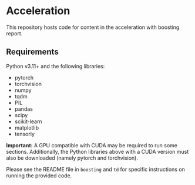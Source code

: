 # Acceleration
This repository hosts code for content in the acceleration with boosting report.

## Requirements
Python v3.11+ and the following libraries:
- pytorch
- torchvision
- numpy
- tqdm
- PIL
- pandas
- scipy
- scikit-learn
- matplotlib
- tensorly

**Important:** A GPU compatible with CUDA may be required to run some sections. Additionally, the Python libraries above with a CUDA version must also be downloaded (namely pytorch and torchvision).

Please see the README file in `boosting` and `td` for specific instructions on running the provided code.